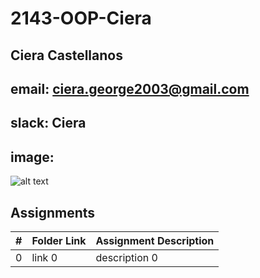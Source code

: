 # 2143-OOP-Ciera
## Ciera Castellanos
## email: ciera.george2003@gmail.com
## slack: Ciera
## image:
![alt text](https://github.com/ciera-22/2143-OOP-Ciera/20241012_171034.jpg?raw=true)
## Assignments

|  #  | Folder Link | Assignment Description |
| :-: | ----------- | ---------------------- |
|  0  | link 0      | description 0          |

